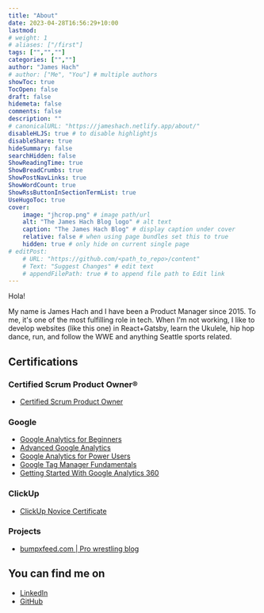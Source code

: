 ```yaml
---
title: "About"
date: 2023-04-28T16:56:29+10:00
lastmod:
# weight: 1
# aliases: ["/first"]
tags: ["","",""]
categories: ["",""]
author: "James Hach"
# author: ["Me", "You"] # multiple authors
showToc: true
TocOpen: false
draft: false
hidemeta: false
comments: false
description: ""
# canonicalURL: "https://jameshach.netlify.app/about/"
disableHLJS: true # to disable highlightjs
disableShare: true
hideSummary: false
searchHidden: false
ShowReadingTime: true
ShowBreadCrumbs: true
ShowPostNavLinks: true
ShowWordCount: true
ShowRssButtonInSectionTermList: true
UseHugoToc: true
cover:
    image: "jhcrop.png" # image path/url
    alt: "The James Hach Blog logo" # alt text
    caption: "The James Hach Blog" # display caption under cover
    relative: false # when using page bundles set this to true
    hidden: true # only hide on current single page
# editPost:
    # URL: "https://github.com/<path_to_repo>/content"
    # Text: "Suggest Changes" # edit text
    # appendFilePath: true # to append file path to Edit link
---
```


Hola!

My name is James Hach and I have been a Product Manager since 2015. To me, it's one of the most fulfilling role in tech. When I'm not working, I like to develop websites (like this one) in React+Gatsby, learn the Ukulele, hip hop dance, run, and follow the WWE and anything Seattle sports related.

## Certifications
### Certified Scrum Product Owner®
- [Certified Scrum Product Owner](https://bcert.me/sjoqoenoy)
### Google
- [Google Analytics for Beginners](https://analytics.google.com/analytics/academy/certificate/xKMmpSbUS8ywKWlC9WIacQ)
- [Advanced Google Analytics](https://analytics.google.com/analytics/academy/certificate/-69EFr-HTIiidgKibcrMAw)
- [Google Analytics for Power Users](https://analytics.google.com/analytics/academy/certificate/srwy5vnJQL2NsvIPzBk9FQ)
- [Google Tag Manager Fundamentals](https://analytics.google.com/analytics/academy/certificate/N4R10Pf6TPmeD5fFJfZUKw)
- [Getting Started With Google Analytics 360](https://analytics.google.com/analytics/academy/certificate/J6C6BhdkRT20Tp80RyMibw)

### ClickUp
- [ClickUp Novice Certificate](https://verify.skilljar.com/c/hibe2b4cz848)

### Projects
- [bumpxfeed.com | Pro wrestling blog](https://bumpxfeed.com)

## You can find me on
- [LinkedIn](https://www.linkedin.com/in/jameshach)
- [GitHub](https://github.com/jhach)